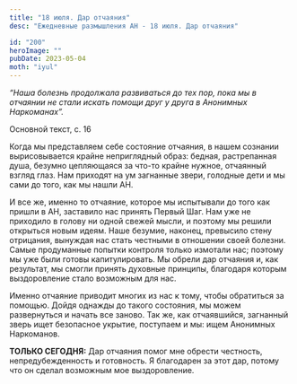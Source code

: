 ```yaml
---
title: "18 июля. Дар отчаяния"
desc: "Ежедневные размышления АН - 18 июля. Дар отчаяния"

id: "200"
heroImage: ""
pubDate: 2023-05-04
moth: "iyul"
---
```


_“Наша болезнь продолжала развиваться до тех пор, пока мы в отчаянии не стали
искать помощи друг у друга в Анонимных Наркоманах”._

Основной текст, с. 16

Когда мы представляем себе состояние отчаяния, в нашем сознании вырисовывается
крайне неприглядный образ: бедная, растрепанная душа, безумно цепляющаяся за
что-то крайне нужное, отчаянный взгляд глаз. Нам приходят на ум загнанные
звери, голодные дети и мы сами до того, как мы нашли АН.

И все же, именно то отчаяние, которое мы испытывали до того как пришли в АН,
заставило нас принять Первый Шаг. Нам уже не приходило в голову ни одной
свежей мысли, и поэтому мы решили открыться новым идеям. Наше безумие,
наконец, превысило стену отрицания, вынуждая нас стать честными в отношении
своей болезни. Самые продуманные попытки контроля только измотали нас; поэтому
мы уже были готовы капитулировать. Мы обрели дар отчаяния и, как результат, мы
смогли принять духовные принципы, благодаря которым выздоровление стало
возможным для нас.

Именно отчаяние приводит многих из нас к тому, чтобы обратиться за помощью.
Дойдя однажды до такого состояния, мы можем развернуться и начать все заново.
Так же, как отчаявшийся, загнанный зверь ищет безопасное укрытие, поступаем и
мы: ищем Анонимных Наркоманов.

**ТОЛЬКО СЕГОДНЯ:** Дар отчаяния помог мне обрести честность,
непредубежденность и готовность. Я благодарен за этот дар, потому что он
сделал возможным мое выздоровление.
